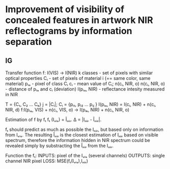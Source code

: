 # Improvement of visibility of concealed features in artwork NIR reflectograms by information separation
 ## IG
Transfer function f: I(VIS) → I(NIR)
k classes - set of pixels with similar optical properties
Cᵢ - set of pixels of material i (== same color, same material)
pᵢₒ - pixel of class Cᵢ 
cᵢ - mean value of Cᵢ; n(cᵢ, NIR, o)
n(cᵢ, NIR, o) - distance of pᵢₒ and cᵢ (deviation)
I(pᵢₒ, NIR) - reflectance intesity measured in NIR


T = {C₁, C₂ ... Cₖ} 
j = |Cᵢ|; Cᵢ = {pᵢ₁, pᵢ₂ ... pᵢⱼ }
I(pᵢₒ, NIR) = I(cᵢ, NIR) + n(cᵢ, NIR, d)
f:I(pᵢₒ, VIS) + n(cᵢ, VIS, o) → I(pᵢₖ, NIR) + n(cᵢ, NIR, o) 

Estimation of f by fₜ
fₜ (Iᵥᵢₛ) = Îₙᵢᵣ. Δ = |Iₙᵢᵣ - Îₙᵢᵣ|.

fₜ should predict as much as possible the Iₙᵢᵣ, but based only on information from Iᵥᵢₛ. The resulting Îₙᵢᵣ is the closest estimation of Iₙᵢᵣ based on visible spectrum, therefore the information hidden in NIR spectrum could be revealed simply by substracting the Îₙᵢᵣ from the Iₙᵢᵣ.

Function the fₜ: 
INPUTS: 
    pixel of the Iᵥᵢₛ (several channels)
OUTPUTS:
    single channel NIR pixel
LOSS: 
    MSE(fₜ(Iᵥᵢₛ),Iₙᵢᵣ)  
